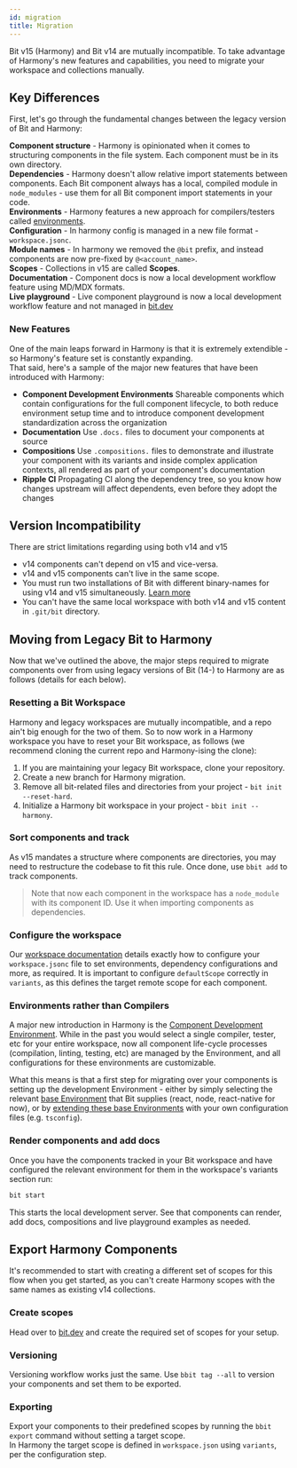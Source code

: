 ```yaml
---
id: migration
title: Migration
---
```


Bit v15 (Harmony) and Bit v14 are mutually incompatible. To take advantage of Harmony's new features and capabilities, you need to migrate your workspace and collections manually.

## Key Differences

First, let's go through the fundamental changes between the legacy version of Bit and Harmony:

**Component structure** - Harmony is opinionated when it comes to structuring components in the file system. Each component must be in its own directory.  
**Dependencies** - Harmony doesn't allow relative import statements between components. Each Bit component always has a local, compiled module in `node_modules` - use them for all Bit component import statements in your code.  
**Environments** - Harmony features a new approach for compilers/testers called [environments](/bit-environments/environments).  
**Configuration** - In harmony config is managed in a new file format - `workspace.jsonc`.  
**Module names** - In harmony we removed the `@bit` prefix, and instead components are now pre-fixed by `@<account_name>`.  
**Scopes** - Collections in v15 are called **Scopes**.  
**Documentation** - Component docs is now a local development workflow feature using MD/MDX formats.  
**Live playground** - Live component playground is now a local development workflow feature and not managed in [bit.dev](https://bit.dev)

### New Features

One of the main leaps forward in Harmony is that it is extremely extendible - so Harmony's feature set is constantly expanding.  
That said, here's a sample of the major new features that have been introduced with Harmony:

- **Component Development Environments** Shareable components which contain configurations for the full component lifecycle, to both reduce environment setup time and to introduce component development standardization across the organization
- **Documentation** Use `.docs.` files to document your components at source
- **Compositions** Use `.compositions.` files to demonstrate and illustrate your component with its variants and inside complex application contexts, all rendered as part of your component's documentation
- **Ripple CI** Propagating CI along the dependency tree, so you know how changes upstream will affect dependents, even before they adopt the changes

## Version Incompatibility

There are strict limitations regarding using both v14 and v15

- v14 components can't depend on v15 and vice-versa.
- v14 and v15 components can't live in the same scope.
- You must run two installations of Bit with different binary-names for using v14 and v15 simultaneously. [Learn more](/reference/using-bvm#using-v15-and-v14)
- You can't have the same local workspace with both v14 and v15 content in `.git/bit` directory.

## Moving from Legacy Bit to Harmony

Now that we've outlined the above, the major steps required to migrate components over from using legacy versions of Bit (14-) to Harmony are as follows (details for each below).

### Resetting a Bit Workspace

Harmony and legacy workspaces are mutually incompatible, and a repo ain't big enough for the two of them. So to now work in a Harmony workspace you have to reset your Bit workspace, as follows (we recommend cloning the current repo and Harmony-ising the clone):

1. If you are maintaining your legacy Bit workspace, clone your repository.
1. Create a new branch for Harmony migration.
1. Remove all bit-related files and directories from your project - `bit init --reset-hard`.
1. Initialize a Harmony bit workspace in your project - `bbit init --harmony`.

### Sort components and track

As v15 mandates a structure where components are directories, you may need to restructure the codebase to fit this rule. Once done, use `bbit add` to track components.

> Note that now each component in the workspace has a `node_module` with its component ID. Use it when importing components as dependencies.

### Configure the workspace

Our [workspace documentation](https://bit-workspace/manage-workspace) details exactly how to configure your `workspace.jsonc` file to set environments, dependency configurations and more, as required. It is important to configure `defaultScope` correctly in `variants`, as this defines the target remote scope for each component.

### Environments rather than Compilers

A major new introduction in Harmony is the [Component Development Environment](/bit-environments/environments). While in the past you would select a single compiler, tester, etc for your entire workspace, now all component life-cycle processes (compilation, linting, testing, etc) are managed by the Environment, and all configurations for these environments are customizable.

What this means is that a first step for migrating over your components is setting up the development Environment - either by simply selecting the relevant [base Environment](/bit-environments/environments#pre-built-environments) that Bit supplies (react, node, react-native for now), or by [extending these base Environments](/bit-environments/environments#customizing-environments) with your own configuration files (e.g. `tsconfig`).

### Render components and add docs

Once you have the components tracked in your Bit workspace and have configured the relevant environment for them in the workspace's variants section run:

```sh
bit start
```

This starts the local development server. See that components can render, add docs, compositions and live playground examples as needed.

## Export Harmony Components

It's recommended to start with creating a different set of scopes for this flow when you get started, as you can't create Harmony scopes with the same names as existing v14 collections.

### Create scopes

Head over to [bit.dev](https://bit.dev) and create the required set of scopes for your setup.

### Versioning

Versioning workflow works just the same. Use `bbit tag --all` to version your components and set them to be exported.

### Exporting

Export your components to their predefined scopes by running the `bbit export` command without setting a target scope.  
In Harmony the target scope is defined in `workspace.json` using `variants`, per the configuration step.
